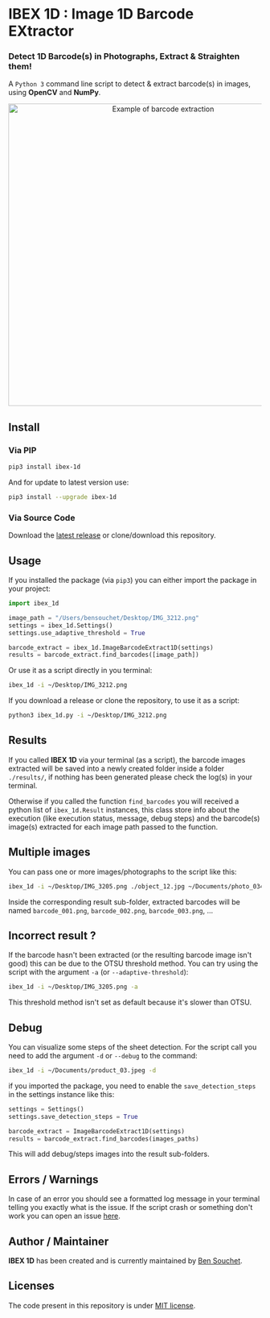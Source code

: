 # IBEX 1D : Image 1D Barcode EXtractor

### Detect 1D Barcode(s) in Photographs, Extract & Straighten them!

A `Python 3` command line script to detect & extract barcode(s) in images, using **OpenCV** and **NumPy**.

<p align="center">
  <img alt="Example of barcode extraction" src="https://user-images.githubusercontent.com/17025808/212469506-80761d45-934e-4c25-aeac-b591c0607fa3.png" width="600">
</p>

## Install

### Via PIP

```sh
pip3 install ibex-1d
```
And for update to latest version use:
```sh
pip3 install --upgrade ibex-1d
```

### Via Source Code

Download the [latest release](https://github.com/BenSouchet/ibex-1d/releases) or clone/download this repository.

## Usage
If you installed the package (via `pip3`) you can either import the package in your project:
```python
import ibex_1d

image_path = "/Users/bensouchet/Desktop/IMG_3212.png"
settings = ibex_1d.Settings()
settings.use_adaptive_threshold = True

barcode_extract = ibex_1d.ImageBarcodeExtract1D(settings)
results = barcode_extract.find_barcodes([image_path])
```
Or use it as a script directly in you terminal:
```sh
ibex_1d -i ~/Desktop/IMG_3212.png
```

If you download a release or clone the repository, to use it as a script:
```sh
python3 ibex_1d.py -i ~/Desktop/IMG_3212.png
```

## Results

If you called **IBEX 1D** via your terminal (as a script), the barcode images extracted will be saved into a newly created folder inside a folder `./results/`, if nothing has been generated please check the log(s) in your terminal.

Otherwise if you called the function `find_barcodes` you will received a python list of `ibex_1d.Result` instances, this class store info about the execution (like execution status, message, debug steps) and the barcode(s) image(s) extracted for each image path passed to the function.

## Multiple images

You can pass one or more images/photographs to the script like this:
```sh
ibex_1d -i ~/Desktop/IMG_3205.png ./object_12.jpg ~/Documents/photo_0345.jpeg
```
Inside the corresponding result sub-folder, extracted barcodes will be named `barcode_001.png`, `barcode_002.png`, `barcode_003.png`, ...

## Incorrect result ?
If the barcode hasn't been extracted (or the resulting barcode image isn't good) this can be due to the OTSU threshold method.
You can try using the script with the argument `-a` (or `--adaptive-threshold`):
```sh
ibex_1d -i ~/Desktop/IMG_3205.png -a
```
This threshold method isn't set as default because it's slower than OTSU.

## Debug

You can visualize some steps of the sheet detection.
For the script call you need to add the argument `-d` or `--debug` to the command:
```sh
ibex_1d -i ~/Documents/product_03.jpeg -d
```
if you imported the package, you need to enable the `save_detection_steps` in the settings instance like this:
```python
settings = Settings()
settings.save_detection_steps = True

barcode_extract = ImageBarcodeExtract1D(settings)
results = barcode_extract.find_barcodes(images_paths)
```
This will add debug/steps images into the result sub-folders.

## Errors / Warnings

In case of an error you should see a formatted log message in your terminal telling you exactly what is the issue.
If the script crash or something don't work you can open an issue [here](https://github.com/BenSouchet/ibex-1d/issues).

## Author / Maintainer

**IBEX 1D** has been created and is currently maintained by [Ben Souchet](https://github.com/BenSouchet).

## Licenses

The code present in this repository is under [MIT license](https://github.com/BenSouchet/ibex-1d/blob/main/LICENSE).
